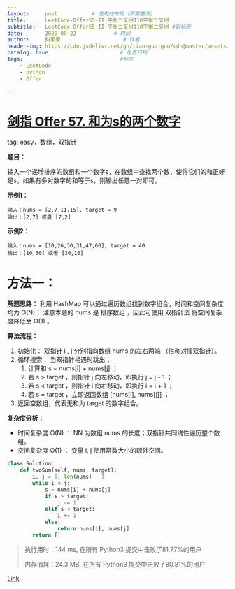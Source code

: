 ```yaml
---
layout:     post           # 使用的布局（不需要改）
title:      LeetCode-Offer55-II-平衡二叉树110平衡二叉树
subtitle:   LeetCode-Offer55-II-平衡二叉树110平衡二叉树 #副标题
date:       2020-09-22            # 时间
author:     甜果果                    # 作者
header-img: https://cdn.jsdelivr.net/gh/tian-guo-guo/cdn@master/assets/picgoimg/20200701171155.png  #背景图片
catalog: true                       # 是否归档
tags:                               #标签
    - LeetCode
    - python
    - Offer

---
```


# [剑指 Offer 57. 和为s的两个数字](https://leetcode-cn.com/problems/he-wei-sde-liang-ge-shu-zi-lcof/)

tag: easy，数组，双指针

**题目：**

输入一个递增排序的数组和一个数字s，在数组中查找两个数，使得它们的和正好是s。如果有多对数字的和等于s，则输出任意一对即可。

**示例1：**

```
输入：nums = [2,7,11,15], target = 9
输出：[2,7] 或者 [7,2]
```

**示例2：**

```
输入：nums = [10,26,30,31,47,60], target = 40
输出：[10,30] 或者 [30,10]
```

# 方法一：

**解题思路：**
利用 HashMap 可以通过遍历数组找到数字组合，时间和空间复杂度均为 O(N)；
注意本题的 nums 是 排序数组 ，因此可使用 双指针法 将空间复杂度降低至 O(1) 。

**算法流程：**

1.  初始化： 双指针 i , j 分别指向数组 nums 的左右两端 （俗称对撞双指针）。
2.  循环搜索： 当双指针相遇时跳出；
    1.  计算和 s = nums[i] + nums[j] ；
    2.  若 s > target ，则指针 j 向左移动，即执行 j = j - 1 ；
    3.  若 s < target ，则指针 i 向右移动，即执行 i = i + 1 ；
    4.  若 s = target ，立即返回数组 [nums[i], nums[j]] ；
3.  返回空数组，代表无和为 target 的数字组合。

**复杂度分析：**

- 时间复杂度 O(N) ： NN 为数组 nums 的长度；双指针共同线性遍历整个数组。
- 空间复杂度 O(1) ： 变量 i, j 使用常数大小的额外空间。

```python
class Solution:
    def twoSum(self, nums, target):
        i, j = 0, len(nums) - 1
        while i < j:
            s = nums[i] + nums[j]
            if s > target: 
                j -= 1
            elif s < target: 
                i += 1
            else: 
                return nums[i], nums[j]
        return []
```

>执行用时：144 ms, 在所有 Python3 提交中击败了81.77%的用户
>
>内存消耗：24.3 MB, 在所有 Python3 提交中击败了80.81%的用户

[Link](https://leetcode-cn.com/problems/he-wei-sde-liang-ge-shu-zi-lcof/solution/mian-shi-ti-57-he-wei-s-de-liang-ge-shu-zi-shuang-/)

